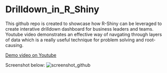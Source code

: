 # Drilldown_in_R_Shiny

This github repo is created to showcase how R-Shiny can be leveraged to create interative drilldown dashboard for business leaders and teams. Youtube video demonstrates an effective way of navgating through layers of data which is a really useful technique for problem solving and root-causing. 

[Demo video on Youtube](https://www.youtube.com/watch?v=2tVUYZ6ojK0)

Screenshot below:
![screenshot_github](https://user-images.githubusercontent.com/45413346/76825872-16748f80-67e9-11ea-9ade-f7e441b20584.JPG)
